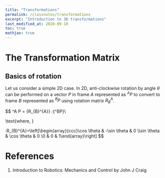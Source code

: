 ```yaml
---
title: "Transformations"
permalink: /classnotes/transformations
excerpt: "Introduction to 3D transformations"
last_modified_at: 2020-09-18
toc: true
mathjax: true
---
```


# The Transformation Matrix

## Basics of rotation
Let us consider a simple 2D case. In 2D, anti-clockwise rotation by angle $\theta$ can be performed on a vector $P$ in frame $A$ represented as $^{A}P$ to convert to frame $B$ represented as $^{B}P$ using rotation matrix $R^{A}_{B}$.

$$
^A P = {R_{B}^{A}} \:{^BP}\\

\text{where, }

\:R_{B}^{A}=\left[\begin{array}{ccc}\cos \theta & -\sin \theta & 0 \\\sin \theta & \cos \theta & 0 \\0 & 0 & 1\end{array}\right]
$$

# References
1. Introduction to Robotics: Mechanics and Control by John J Craig

